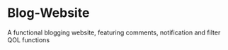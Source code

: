 # Blog-Website
A functional blogging website, featuring comments, notification and filter QOL functions
